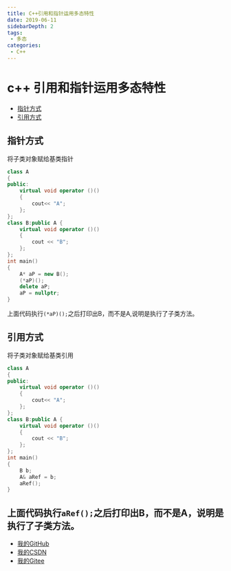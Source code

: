 ```yaml
---
title: C++引用和指针运用多态特性
date: 2019-06-11
sidebarDepth: 2
tags:
 - 多态
categories:
 - C++
---
```

# c++ 引用和指针运用多态特性
- [指针方式](#指针方式)
- [引用方式](#引用方式)
## 指针方式
将子类对象赋给基类指针
```c++
class A
{
public:
	virtual void operator ()()
	{
		cout<< "A";
	};
};
class B:public A {
	virtual void operator ()()
	{
		cout << "B";
	};
};
int main()
{
    A* aP = new B();
	(*aP)();
	delete aP;
	aP = nullptr;
}
```
上面代码执行<code>(*aP)();</code>之后打印出B，而不是A,说明是执行了子类方法。
## 引用方式
将子类对象赋给基类引用
```c++
class A
{
public:
	virtual void operator ()()
	{
		cout<< "A";
	};
};
class B:public A {
	virtual void operator ()()
	{
		cout << "B";
	};
};
int main()
{
    B b;
	A& aRef = b;
	aRef();
}
```
上面代码执行<code>aRef();</code>之后打印出B，而不是A，说明是执行了子类方法。
-----------
- [我的GitHub](https://github.com/shuhaiwen "https://github.com/shuhaiwen") 
- [我的CSDN](https://blog.csdn.net/u014140383 "https://blog.csdn.net/u014140383")
- [我的Gitee](https://gitee.com/shuhaiwen "https://gitee.com/shuhaiwen")